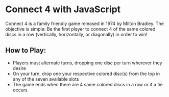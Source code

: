 # Connect 4 with JavaScript

Connect 4 is a family friendly game released in 1974 by Milton Bradley. The objective is simple: Be the first player to connect 4 of the same colored discs in a row (vertically, horizontally, or diagonally) in order to win!

## How to Play:
* Players must alternate turns, dropping one disc per turn wherever they desire
* On your turn, drop one your respective colored disc(s) from the top in any of the seven available slots
* The game ends when there are 4 same colored discs in a row or if a tie occurs
